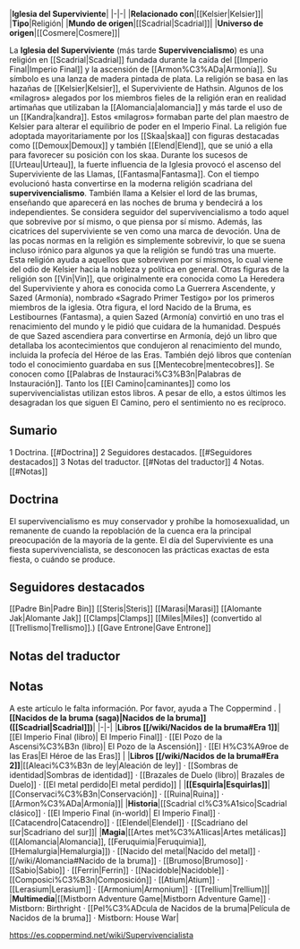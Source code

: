 

|**Iglesia del Superviviente**|
|-|-|
|**Relacionado con**|[[Kelsier\|Kelsier]]|
|**Tipo**|Religión|
|**Mundo de origen**|[[Scadrial\|Scadrial]]|
|**Universo de origen**|[[Cosmere\|Cosmere]]|

La **Iglesia del Superviviente** (más tarde **Supervivencialismo**) es una religión en [[Scadrial\|Scadrial]] fundada durante la caída del [[Imperio Final\|Imperio Final]] y la ascensión de [[Armon%C3%ADa\|Armonía]]. Su símbolo es una lanza de madera pintada de plata.
La religión se basa en las hazañas de [[Kelsier\|Kelsier]], el Superviviente de Hathsin. Algunos de los «milagros» alegados por los miembros fieles de la religión eran en realidad artimañas que utilizaban la [[Alomancia\|alomancia]] y más tarde el uso de un [[Kandra\|kandra]]. Estos «milagros» formaban parte del plan maestro de Kelsier para alterar el equilibrio de poder en el Imperio Final. La religión fue adoptada mayoritariamente por los [[Skaa\|skaa]] con figuras destacadas como [[Demoux\|Demoux]] y también [[Elend\|Elend]], que se unió a ella para favorecer su posición con los skaa. Durante los sucesos de [[Urteau\|Urteau]], la fuerte influencia de la Iglesia provocó el ascenso del Superviviente de las Llamas, [[Fantasma\|Fantasma]].
Con el tiempo evolucionó hasta convertirse en la moderna religión scadriana del **supervivencialismo**. También llama a Kelsier el lord de las brumas, enseñando que aparecerá en las noches de bruma y bendecirá a los independientes. Se considera seguidor del supervivencialismo a todo aquel que sobrevive por sí mismo, o que piensa por sí mismo. Además, las cicatrices del superviviente se ven como una marca de devoción. Una de las pocas normas en la religión es simplemente sobrevivir, lo que se suena incluso irónico para algunos ya que la religión se fundó tras una muerte. Esta religión ayuda a aquellos que sobreviven por sí mismos, lo cual viene del odio de Kelsier hacia la nobleza y política en general.
Otras figuras de la religión son [[Vin\|Vin]], que originalmente era conocida como La Heredera del Superviviente y ahora es conocida como La Guerrera Ascendente, y Sazed (Armonía), nombrado «Sagrado Primer Testigo» por los primeros miembros de la iglesia. Otra figura, el lord Nacido de la Bruma, es Lestibournes (Fantasma), a quien Sazed (Armonía) convirtió en uno tras el renacimiento del mundo y le pidió que cuidara de la humanidad.
Después de que Sazed ascendiera para convertirse en Armonía, dejó un libro que detallaba los acontecimientos que condujeron al renacimiento del mundo, incluida la profecía del Héroe de las Eras. También dejó libros que contenían todo el conocimiento guardaba en sus [[Mentecobre\|mentecobres]]. Se conocen como [[Palabras de Instauraci%C3%B3n\|Palabras de Instauración]]. Tanto los [[El Camino\|caminantes]] como los supervivencialistas utilizan estos libros. A pesar de ello, a estos últimos les desagradan los que siguen El Camino, pero el sentimiento no es recíproco.

## Sumario

1 Doctrina. [[#Doctrina]] 
2 Seguidores destacados. [[#Seguidores destacados]] 
3 Notas del traductor. [[#Notas del traductor]] 
4 Notas. [[#Notas]] 


## Doctrina
El supervivencialismo es muy conservador y prohíbe la homosexualidad, un remanente de cuando la repoblación de la cuenca era la principal preocupación de la mayoría de la gente.
El día del Superviviente es una fiesta supervivencialista, se desconocen las prácticas exactas de esta fiesta, o cuándo se produce.

## Seguidores destacados

[[Padre Bin\|Padre Bin]]
[[Steris\|Steris]]
[[Marasi\|Marasi]]
[[Alomante Jak\|Alomante Jak]]
[[Clamps\|Clamps]]
[[Miles\|Miles]] (convertido al [[Trellismo\|Trellismo]].)
[[Gave Entrone\|Gave Entrone]]

## Notas del traductor

## Notas

A este artículo le falta información. Por favor, ayuda a The Coppermind .
|**[[Nacidos de la bruma (saga)\|Nacidos de la bruma]] ([[Scadrial\|Scadrial]])**|
|-|-|
|**Libros [[/wiki/Nacidos de la bruma#Era 1]]**|[[El Imperio Final (libro)\| El Imperio Final]] · [[El Pozo de la Ascensi%C3%B3n (libro)\| El Pozo de la Ascensión]] · [[El H%C3%A9roe de las Eras\|El Héroe de las Eras]] |
|**Libros [[/wiki/Nacidos de la bruma#Era 2]]**|[[Aleaci%C3%B3n de ley\|Aleación de ley]] · [[Sombras de identidad\|Sombras de identidad]] · [[Brazales de Duelo (libro)\| Brazales de Duelo]] · [[El metal perdido\|El metal perdido]]  |
|**[[Esquirla\|Esquirlas]]**|[[Conservaci%C3%B3n\|Conservación]] · [[Ruina\|Ruina]] · [[Armon%C3%ADa\|Armonía]]|
|**Historia**|[[Scadrial cl%C3%A1sico\|Scadrial clásico]] · [[El Imperio Final (in-world)\| El Imperio Final]] · [[Catacendro\|Catacendro]] · [[Elendel\|Elendel]] · [[Scadriano del sur\|Scadriano del sur]]|
|**Magia**|[[Artes met%C3%A1licas\|Artes metálicas]] ([[Alomancia\|Alomancia]], [[Feruquimia\|Feruquimia]], [[Hemalurgia\|Hemalurgia]]) · [[Nacido del metal\|Nacido del metal]] · [[/wiki/Alomancia#Nacido de la bruma]] · [[Brumoso\|Brumoso]] · [[Sabio\|Sabio]] · [[Ferrin\|Ferrin]] · [[Nacidoble\|Nacidoble]] · [[Composici%C3%B3n\|Composición]] · [[Atium\|Atium]] · [[Lerasium\|Lerasium]] · [[Armonium\|Armonium]] · [[Trellium\|Trellium]]|
|**Multimedia**|[[Mistborn Adventure Game\|Mistborn Adventure Game‎‎]] · Mistborn: Birthright · [[Pel%C3%ADcula de Nacidos de la bruma\|Película de Nacidos de la bruma]] · Mistborn: House War|



https://es.coppermind.net/wiki/Supervivencialista